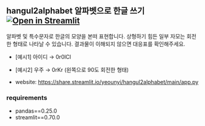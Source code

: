 ## hangul2alphabet 알파벳으로 한글 쓰기  [![Open in Streamlit](https://static.streamlit.io/badges/streamlit_badge_black_white.svg)](https://share.streamlit.io/yeounyi/hangul2alphabet/main/app.py)
알파벳 및 특수문자로 한글의 모양을 본떠 표현합니다. 상형하기 힘든 일부 자모는 회전한 형태로 나타날 수 있습니다. 결과물이 이해되지 않으면 대응표를 확인해주세요.

* [예시1] 아이디 → 0r0lCl
* [예시2] 우주 → 0rKr (왼쪽으로 90도 회전한 형태)

* website: https://share.streamlit.io/yeounyi/hangul2alphabet/main/app.py

### requirements 
* pandas==0.25.0
* streamlit==0.70.0
